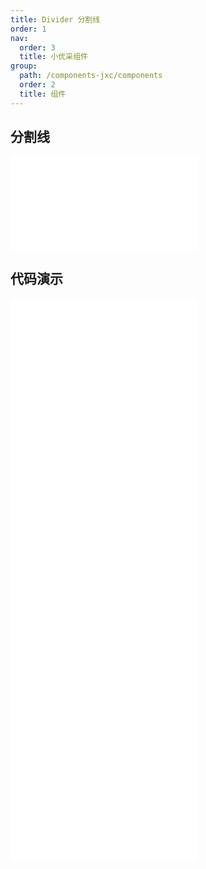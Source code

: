 ```yaml
---
title: Divider 分割线
order: 1
nav:
  order: 3
  title: 小优采组件
group:
  path: /components-jxc/components
  order: 2
  title: 组件
---
```


## 分割线

<div>
<embed src="@docs-common/divider/index.md"></embed>
</div>
        
## 代码演示

<Row gutter=8>

  <Col span=12>
    
  <div class="code-box"><embed src="@abiz-rc-jxc/divider/demo/horizontal-divider-jxc.md"></embed></div>
          
  <div class="code-box"><embed src="@abiz-rc-jxc/divider/demo/plain-divider-jxc.md"></embed></div>
          
  <div class="code-box"><embed src="@abiz-rc-jxc/divider/demo/customize-style-divider-jxc.md"></embed></div>
          
  </Col>
          
  <Col span=12>
    
  <div class="code-box"><embed src="@abiz-rc-jxc/divider/demo/with-text-divider-jxc.md"></embed></div>
          
  <div class="code-box"><embed src="@abiz-rc-jxc/divider/demo/vertical-divider-jxc.md"></embed></div>
          
  </Col>
          
</Row>
        
<div><embed src="@docs-common/divider/index-api.md"></embed><div>
        